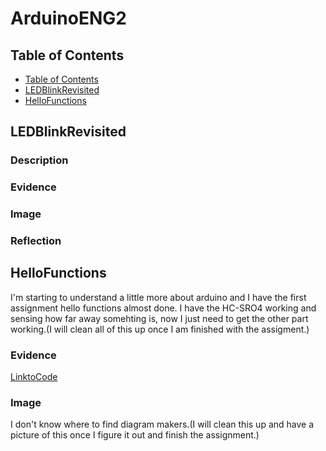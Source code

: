 # ArduinoENG2


## Table of Contents 
* [Table of Contents](#Table-of-Contents)
* [LEDBlinkRevisited](#LEDBlinkRevisited)
* [HelloFunctions](#HelloFunctions)






## LEDBlinkRevisited

### Description 



### Evidence



### Image




### Reflection





## HelloFunctions

I'm starting to understand a little more about arduino and I have the first assignment hello functions almost done. I have the HC-SRO4 working and sensing how far away somehting is, now I just need to get the other part working.(I will clean all of this up once I am finished with the assigment.)

### Evidence 
[LinktoCode](https://create.arduino.cc/editor/JacksonElmore/8390de93-b3b0-4589-894b-5c980b39b844)

### Image

I don't know where to find diagram makers.(I will clean this up and have a picture of this once I figure it out and finish the assignment.)




















